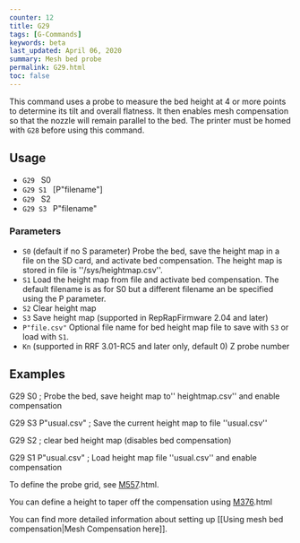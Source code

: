 ```yaml
---
counter: 12
title: G29
tags: [G-Commands] 
keywords: beta 
last_updated: April 06, 2020 
summary: Mesh bed probe 
permalink: G29.html
toc: false 
---
```



This command uses a probe to measure the bed height at 4 or more points to determine its tilt and overall flatness. It then enables mesh compensation so that the nozzle will remain parallel to the bed. The printer must be homed with `G28` before using this command.

## Usage

* ` G29  ` S0
* ` G29 S1  ` [P"filename"]
* ` G29  ` S2
* ` G29 S3  ` P"filename"

### Parameters

* `S0` (default if no S parameter) Probe the bed, save the height map in a file on the SD card, and activate bed compensation. The height map is stored in file is ''/sys/heightmap.csv''.
* `S1` Load the height map from file and activate bed compensation. The default filename is as for S0 but a different filename an be specified using the P parameter.
* `S2` Clear height map
* `S3` Save height map (supported in RepRapFirmware 2.04 and later)
* `P"file.csv"` Optional file name for bed height map file to save with `S3` or load with `S1`.
* `Kn` (supported in RRF 3.01-RC5 and later only, default 0) Z probe number

## Examples

G29 S0 ; Probe the bed, save height map to'' heightmap.csv'' and enable compensation

G29 S3 P"usual.csv" ; Save the current height map to file ''usual.csv''

G29 S2 ; clear bed height map (disables bed compensation)

G29 S1 P"usual.csv" ; Load height map file ''usual.csv'' and enable compensation

To define the probe grid, see [M557](M557).html.

You can define a height to taper off the compensation using [M376](M376).html

You can find more detailed information about setting up [[Using mesh bed compensation|Mesh Compensation here]].

